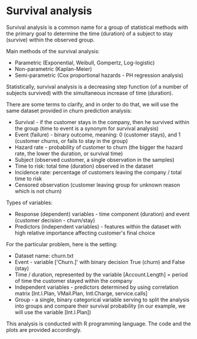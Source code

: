 # Survival analysis

Survival analysis is a common name for a group of statistical methods with the primary goal to determine the time (duration) of a subject to stay (survive) within the observed group.

Main methods of the survival analysis:

* Parametric (Exponential, Weibull, Gompertz, Log-logistic)
* Non-parametric (Kaplan-Meier)
* Semi-parametric (Cox proportional hazards - PH regression analysis)

Statistically, survival analysis is a decreasing step function (of a number of subjects survived) with the simultaneous increase of time (duration).

There are some terms to clarify, and in order to do that, we will use the same dataset provided in churn prediction analysis:

* Survival - if the customer stays in the company, then he survived within the group (time to event is a synonym for survival analysis)
* Event (failure) - binary outcome, meaning: 0 (customer stays), and 1 (customer churns, or fails to stay in the group)
* Hazard rate - probability of customer to churn (the bigger the hazard rate, the lower the duration, or survival time)
* Subject (observed customer, a single observation in the samples)
* Time to risk: total time (duration) observed in the dataset
* Incidence rate: percentage of customers leaving the company / total time to risk
* Censored observation (customer leaving group for unknown reason which is not churn)

Types of variables:

* Response (dependent) variables - time component (duration) and event (customer decision - churn/stay)
* Predictors (independent variables) - features within the dataset with high relative importance affecting customer's final choice

For the particular problem, here is the setting:

* Dataset name: churn.txt
* Event - variable ['Churn.]' with binary decision True (churn) and False (stay)
* Time / duration, represented by the variable [Account.Length] = period of time the customer stayed within the company
* Independent variables - predictors determined by using correlation matrix [Int.l.Plan, VMail.Plan, Intl.Charge, service.calls]
* Group - a single, binary categorical variable serving to split the analysis into groups and compare their survival probability
          (in our example, we will use the variable [Int.l.Plan])

This analysis is conducted with R programming language. The code and the plots are provided accordingly.
